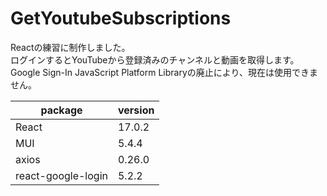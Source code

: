 # GetYoutubeSubscriptions

Reactの練習に制作しました。  
ログインするとYouTubeから登録済みのチャンネルと動画を取得します。
Google Sign-In JavaScript Platform Libraryの廃止により、現在は使用できません。

| package | version |
| --- | --- |
| React | 17.0.2 |
| MUI | 5.4.4 |
| axios | 0.26.0 |
| react-google-login | 5.2.2 |
